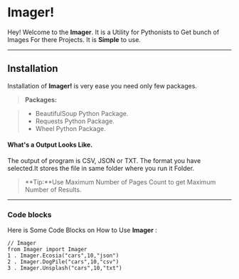 Imager!
===================


Hey! Welcome to the **Imager**. It is a Utility for Pythonists to Get bunch of Images For there Projects. It is <i class="icon-cog"></i> **Simple** to use.

----------


Installation
-------------

Installation of **Imager!** is very ease you need only few packages.

> **Packages:**

> - BeautifulSoup Python Package.
> - Requests Python Package.
> - Wheel Python Package.

#### <i class="icon-file"></i> What's a  Output Looks Like.

The output of program is CSV, JSON or TXT. The format you have selected.It stores the file in same folder where you run it<i class="icon-folder-open"></i> Folder.


> **Tip:**Use Maximum Number of Pages Count to get Maximum Number of Results.


----------


### Code blocks

Here is Some Code Blocks on How to Use **Imager** :

```
// Imager
from Imager import Imager
1 . Imager.Ecosia("cars",10,"json")
2 . Imager.DogPile("cars",10,"csv")
3 . Imager.Unsplash("cars",10,"txt")
```